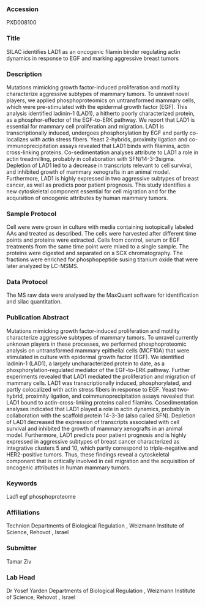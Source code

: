 ### Accession
PXD008100

### Title
SILAC identifies LAD1 as an oncogenic filamin binder regulating actin dynamics in response to EGF and marking aggressive breast tumors

### Description
Mutations mimicking growth factor-induced proliferation and motility characterize aggressive subtypes of mammary tumors. To unravel novel players, we applied phosphoproteomics on untransformed mammary cells, which were pre-stimulated with the epidermal growth factor (EGF). This analysis identified ladinin-1 (LAD1), a hitherto poorly characterized protein, as a phosphor-effector of the EGF-to-ERK pathway. We report that LAD1 is essential for mammary cell proliferation and migration. LAD1 is transcriptionally induced, undergoes phosphorylation by EGF and partly co-localizes with actin stress fibers. Yeast 2-hybrids, proximity ligation and co-immunoprecipitation assays revealed that LAD1 binds with filamins, actin cross-linking proteins. Co-sedimentation analyses attribute to LAD1 a role in actin treadmilling, probably in collaboration with SFN/14-3-3sigma. Depletion of LAD1 led to a decrease in transcripts relevant to cell survival, and inhibited growth of mammary xenografts in an animal model. Furthermore, LAD1 is highly expressed in two aggressive subtypes of breast cancer, as well as predicts poor patient prognosis. This study identifies a new cytoskeletal component essential for cell migration and for the acquisition of oncogenic attributes by human mammary tumors.

### Sample Protocol
Cell were were grown in culture with media containing isotopically labeled AAs and treated as described. The cells were harvested after different time points and proteins were extracted. Cells from control, serum or EGF treatments from the same time point were mixed to a single sample. The proteins were digested and separated on a SCX chromatography. The fractions were enriched for phosphopeptide susing titanium oxide that were later analyzed by LC-MSMS.

### Data Protocol
The MS raw data were analysed by the MaxQuant software for identification and silac quantitation.

### Publication Abstract
Mutations mimicking growth factor-induced proliferation and motility characterize aggressive subtypes of mammary tumors. To unravel currently unknown players in these processes, we performed phosphoproteomic analysis on untransformed mammary epithelial cells (MCF10A) that were stimulated in culture with epidermal growth factor (EGF). We identified ladinin-1 (LAD1), a largely uncharacterized protein to date, as a phosphorylation-regulated mediator of the EGF-to-ERK pathway. Further experiments revealed that LAD1 mediated the proliferation and migration of mammary cells. LAD1 was transcriptionally induced, phosphorylated, and partly colocalized with actin stress fibers in response to EGF. Yeast two-hybrid, proximity ligation, and coimmunoprecipitation assays revealed that LAD1 bound to actin-cross-linking proteins called filamins. Cosedimentation analyses indicated that LAD1 played a role in actin dynamics, probably in collaboration with the scaffold protein 14-3-3&#x3c3; (also called SFN). Depletion of LAD1 decreased the expression of transcripts associated with cell survival and inhibited the growth of mammary xenografts in an animal model. Furthermore, LAD1 predicts poor patient prognosis and is highly expressed in aggressive subtypes of breast cancer characterized as integrative clusters 5 and 10, which partly correspond to triple-negative and HER2-positive tumors. Thus, these findings reveal a cytoskeletal component that is critically involved in cell migration and the acquisition of oncogenic attributes in human mammary tumors.

### Keywords
Lad1 egf phosphoproteome

### Affiliations
Technion
Departments of Biological Regulation , Weizmann Institute of Science, Rehovot , Israel

### Submitter
Tamar Ziv

### Lab Head
Dr Yosef Yarden
Departments of Biological Regulation , Weizmann Institute of Science, Rehovot , Israel


